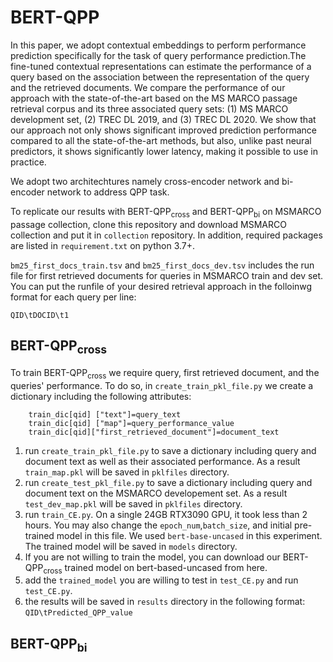 # BERT-QPP

In this paper, we adopt contextual embeddings to perform performance prediction specifically for the task of query performance prediction.The fine-tuned contextual representations can estimate the performance of a query based on the association between the representation of the query and the retrieved documents. We compare the performance of our approach with the state-of-the-art based on the MS MARCO passage retrieval corpus and its three associated query sets: (1) MS MARCO development set, (2) TREC DL 2019, and (3) TREC DL 2020. We show that our approach not only shows significant improved prediction performance compared to all the state-of-the-art methods, but also, unlike past neural predictors, it shows significantly lower latency, making it possible to use in practice.

We adopt two architechtures namely cross-encoder network and bi-encoder network to address QPP task. 

To replicate our results  with BERT-QPP<sub>cross</sub> and BERT-QPP<sub>bi</sub> on MSMARCO passage collection, clone this repository and download MSMARCO collection and put it in ```collection``` repository. In addition, required packages are listed in ```requirement.txt``` on python 3.7+. 

```bm25_first_docs_train.tsv``` and ```bm25_first_docs_dev.tsv``` includes the run file for first retrieved documents for queries in MSMARCO train and dev set. You can put the runfile of your desired retrieval approach in the folloinwg format for each query per line: 
```
QID\tDOCID\t1
```
## BERT-QPP<sub>cross</sub>

To train BERT-QPP<sub>cross</sub> we require query, first retrieved document, and the queries' performance. To do so,  in ```create_train_pkl_file.py``` we create a dictionary including the following attributes:
```
    train_dic[qid] ["text"]=query_text
    train_dic[qid] ["map"]=query_performance_value
    train_dic[qid]["first_retrieved_document"]=document_text
 ```
 1. run ```create_train_pkl_file.py``` to save a dictionary including query and document text as well as their associated performance. As a result ```train_map.pkl``` will be saved in ```pklfiles``` directory.
 2. run ```create_test_pkl_file.py``` to save a dictionary including query and document text on the MSMARCO developement set. As a result ```test_dev_map.pkl``` will be saved in ```pklfiles``` directory.
 3. run ```train_CE.py```. On a single 24GB RTX3090 GPU, it took less than 2 hours. You may also change the ```epoch_num```,```batch_size```, and initial  pre-trained model in this file. We used ```bert-base-uncased``` in this experiment. The trained model will be saved in ```models``` directory.
 4. If you are not willing to train the model, you can download our BERT-QPP<sub>cross</sub> trained model on bert-based-uncased from here.
 5. add the ```trained_model``` you are willing to test in ```test_CE.py``` and  run ```test_CE.py```.
 6. the results will be saved in ```results``` directory in the following format:
    ```QID\tPredicted_QPP_value```
 
## BERT-QPP<sub>bi</sub>

